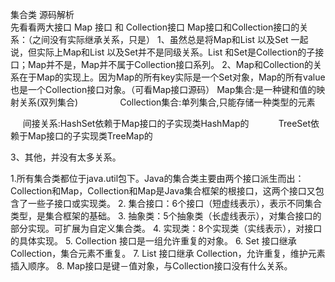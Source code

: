 集合类  源码解析   
先看看两大接口 
Map 接口 和 Collection接口
Map接口和Collection接口的关系：（之间没有实际继承关系，只是）
1、虽然总是将Map和List 以及Set 一起说，但实际上Map和List 以及Set并不是同级关系。List 和Set是Collection的子接口；Map并不是，Map并不属于Collection接口系列。 
2、Map和Collection的关系在于Map的实现上。因为Map的所有key实际是一个Set对象，Map的所有value也是一个Collection接口对象。（可看Map接口源码） 
Map集合:是一种键和值的映射关系(双列集合)        
        Collection集合:单列集合,只能存储一种类型的元素



     间接关系:HashSet依赖于Map接口的子实现类HashMap的
           TreeSet依赖于Map接口的子实现类TreeMap的

3、其他，并没有太多关系。

1.所有集合类都位于java.util包下。Java的集合类主要由两个接口派生而出：Collection和Map，Collection和Map是Java集合框架的根接口，这两个接口又包含了一些子接口或实现类。
2. 集合接口：6个接口（短虚线表示），表示不同集合类型，是集合框架的基础。
3. 抽象类：5个抽象类（长虚线表示），对集合接口的部分实现。可扩展为自定义集合类。
4. 实现类：8个实现类（实线表示），对接口的具体实现。
5. Collection 接口是一组允许重复的对象。
6. Set 接口继承 Collection，集合元素不重复。
7. List 接口继承 Collection，允许重复，维护元素插入顺序。
8. Map接口是键－值对象，与Collection接口没有什么关系。